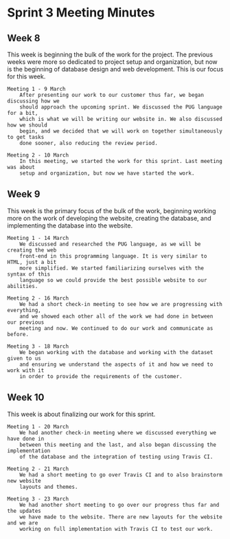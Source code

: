 # Sprint 3 Meeting Minutes

## Week 8

This week is beginning the bulk of the work for the project. The previous weeks
were more so dedicated to project setup and organization, but now is the beginning
of database design and web development. This is our focus for this week.

	Meeting 1 - 9 March
	 	After presenting our work to our customer thus far, we began discussing how we
		should approach the upcoming sprint. We discussed the PUG language for a bit,
		which is what we will be writing our website in. We also discussed how we should
		begin, and we decided that we will work on together simultaneously to get tasks
		done sooner, also reducing the review period.
		
	Meeting 2 - 10 March
		In this meeting, we started the work for this sprint. Last meeting was about
		setup and organization, but now we have started the work.

## Week 9

This week is the primary focus of the bulk of the work, beginning working more
on the work of developing the website, creating the database, and implementing
the database into the website.

	Meeting 1 - 14 March
		We discussed and researched the PUG language, as we will be creating the web
		front-end in this programming language. It is very similar to HTML, just a bit
		more simplified. We started familiarizing ourselves with the syntax of this
		language so we could provide the best possible website to our abilities.
		
	Meeting 2 - 16 March
		We had a short check-in meeting to see how we are progressing with everything,
		and we showed each other all of the work we had done in between our previous
		meeting and now. We continued to do our work and communicate as before.
		
	Meeting 3 - 18 March
		We began working with the database and working with the dataset given to us
		and ensuring we understand the aspects of it and how we need to work with it
		in order to provide the requirements of the customer.

## Week 10

This week is about finalizing our work for this sprint.

	Meeting 1 - 20 March
		We had another check-in meeting where we discussed everything we have done in
		between this meeting and the last, and also began discussing the implementation
		of the database and the integration of testing using Travis CI.
		
	Meeting 2 - 21 March
		We had a short meeting to go over Travis CI and to also brainstorm new website
		layouts and themes.
		
	Meeting 3 - 23 March
		We had another short meeting to go over our progress thus far and the updates
		we have made to the website. There are new layouts for the website and we are
		working on full implementation with Travis CI to test our work.
